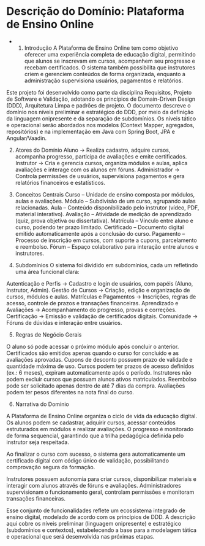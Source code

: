 # Descrição do Domínio: Plataforma de Ensino Online
- 1. Introdução
A Plataforma de Ensino Online tem como objetivo oferecer uma experiência completa de educação digital, permitindo que alunos se inscrevam em cursos, acompanhem seu progresso e recebam certificados. O sistema também possibilita que instrutores criem e gerenciem conteúdos de forma organizada, enquanto a administração supervisiona usuários, pagamentos e relatórios.

Este projeto foi desenvolvido como parte da disciplina Requisitos, Projeto de Software e Validação, adotando os princípios de Domain-Driven Design (DDD), Arquitetura Limpa e padrões de projeto.
O documento descreve o domínio nos níveis preliminar e estratégico do DDD, por meio da definição da linguagem onipresente e da separação de subdomínios. Os níveis tático e operacional serão abordados nos modelos (Context Mapper, agregados, repositórios) e na implementação em Java com Spring Boot, JPA e Angular/Vaadin.

2. Atores do Domínio
Aluno → Realiza cadastro, adquire cursos, acompanha progresso, participa de avaliações e emite certificados.
Instrutor → Cria e gerencia cursos, organiza módulos e aulas, aplica avaliações e interage com os alunos em fóruns.
Administrador → Controla permissões de usuários, supervisiona pagamentos e gera relatórios financeiros e estatísticos.

3. Conceitos Centrais
Curso – Unidade de ensino composta por módulos, aulas e avaliações.
Módulo – Subdivisão de um curso, agrupando aulas relacionadas.
Aula – Conteúdo disponibilizado pelo instrutor (vídeo, PDF, material interativo).
Avaliação – Atividade de medição de aprendizado (quiz, prova objetiva ou dissertativa).
Matrícula – Vínculo entre aluno e curso, podendo ter prazo limitado.
Certificado – Documento digital emitido automaticamente após a conclusão do curso.
Pagamento – Processo de inscrição em cursos, com suporte a cupons, parcelamento e reembolso.
Fórum – Espaço colaborativo para interação entre alunos e instrutores.

4. Subdomínios
O sistema foi dividido em subdomínios, cada um refletindo uma área funcional clara:

Autenticação e Perfis → Cadastro e login de usuários, com papéis (Aluno, Instrutor, Admin).
Gestão de Cursos → Criação, edição e organização de cursos, módulos e aulas.
Matrículas e Pagamentos → Inscrições, regras de acesso, controle de prazos e transações financeiras.
Aprendizado e Avaliações → Acompanhamento do progresso, provas e correções.
Certificação → Emissão e validação de certificados digitais.
Comunidade → Fóruns de dúvidas e interação entre usuários.

5. Regras de Negócio Gerais

O aluno só pode acessar o próximo módulo após concluir o anterior.
Certificados são emitidos apenas quando o curso for concluído e as avaliações aprovadas.
Cupons de desconto possuem prazo de validade e quantidade máxima de uso.
Cursos podem ter prazos de acesso definidos (ex.: 6 meses), expiram automaticamente após o período.
Instrutores não podem excluir cursos que possuam alunos ativos matriculados.
Reembolso pode ser solicitado apenas dentro de até 7 dias da compra.
Avaliações podem ter pesos diferentes na nota final do curso.

6. Narrativa do Domínio

A Plataforma de Ensino Online organiza o ciclo de vida da educação digital. Os alunos podem se cadastrar, adquirir cursos, acessar conteúdos estruturados em módulos e realizar avaliações. O progresso é monitorado de forma sequencial, garantindo que a trilha pedagógica definida pelo instrutor seja respeitada.

Ao finalizar o curso com sucesso, o sistema gera automaticamente um certificado digital com código único de validação, possibilitando comprovação segura da formação.

Instrutores possuem autonomia para criar cursos, disponibilizar materiais e interagir com alunos através de fóruns e avaliações. Administradores supervisionam o funcionamento geral, controlam permissões e monitoram transações financeiras.

Esse conjunto de funcionalidades reflete um ecossistema integrado de ensino digital, modelado de acordo com os princípios de DDD. A descrição aqui cobre os níveis preliminar (linguagem onipresente) e estratégico (subdomínios e contextos), estabelecendo a base para a modelagem tática e operacional que será desenvolvida nas próximas etapas.
